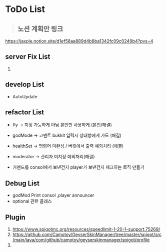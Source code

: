 # ToDo List
> ## 노션 계획안 링크
https://jaxple.notion.site/d1ef58aa889d4b8ba1342fc09c0249b4?pvs=4

## server Fix List
1. 

## develop List
* AutoUpdate 

## refactor List
* fly -> 지정 가능하게 아님 본인만 사용하게 (본인/해결)
* godMode -> 코멘트 bukkit 입력시 상대방에게 가도 (해결)
* healthSet -> 명령어 미완성 / 버킷에서 출력 예외처리 (해결)
* moderator -> 관리자 미지정 예외처리(해결)

* 커멘드를 consol에서 보낸건지 player가 보낸건지 체크하는 로직 만들기

## Debug List
* godMod Print consol ,player announcer
* optional 관련 클래스


## Plugin
1. https://www.spigotmc.org/resources/speedlimit-1-20-1-support.75269/
2. https://github.com/Camotoy/GeyserSkinManager/tree/master/spigot/src/main/java/com/github/camotoy/geyserskinmanager/spigot/profile
3. 